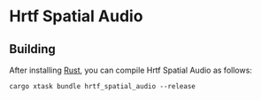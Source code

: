 # Hrtf Spatial Audio

## Building

After installing [Rust](https://rustup.rs/), you can compile Hrtf Spatial Audio as follows:

```shell
cargo xtask bundle hrtf_spatial_audio --release
```
